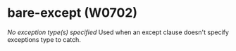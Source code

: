 # bare-except (W0702)
*No exception type(s) specified* Used when an except clause doesn't
specify exceptions type to catch.
